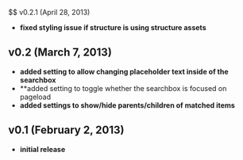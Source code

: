 $$ v0.2.1 (April 28, 2013)

- **fixed styling issue if structure is using structure assets**

## v0.2 (March 7, 2013)

- **added setting to allow changing placeholder text inside of the searchbox**
- **added setting to toggle whether the searchbox is focused on pageload
- **added settings to show/hide parents/children of matched items**

## v0.1 (February 2, 2013)

- **initial release**